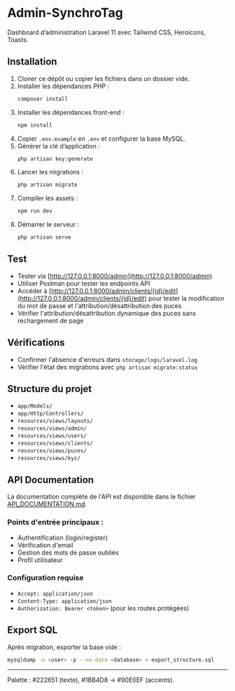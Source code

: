 # Admin-SynchroTag

Dashboard d’administration Laravel 11 avec Tailwind CSS, Heroicons, Toasts.

## Installation

1. Cloner ce dépôt ou copier les fichiers dans un dossier vide.
2. Installer les dépendances PHP :
   ```bash
   composer install
   ```
3. Installer les dépendances front-end :
   ```bash
   npm install
   ```
4. Copier `.env.example` en `.env` et configurer la base MySQL.
5. Générer la clé d’application :
   ```bash
   php artisan key:generate
   ```
6. Lancer les migrations :
   ```bash
   php artisan migrate
   ```
7. Compiler les assets :
   ```bash
   npm run dev
   ```
8. Démarrer le serveur :
   ```bash
   php artisan serve
   ```

## Test

- Tester via [http://127.0.0.1:8000/admin](http://127.0.0.1:8000/admin)
- Utiliser Postman pour tester les endpoints API
- Accéder à [http://127.0.0.1:8000/admin/clients/{id}/edit](http://127.0.0.1:8000/admin/clients/{id}/edit) pour tester la modification du mot de passe et l'attribution/désattribution des puces
- Vérifier l'attribution/désattribution dynamique des puces sans rechargement de page

## Vérifications

- Confirmer l'absence d'erreurs dans `storage/logs/laravel.log`
- Vérifier l'état des migrations avec `php artisan migrate:status`

## Structure du projet
- `app/Models/`
- `app/Http/Controllers/`
- `resources/views/layouts/`
- `resources/views/admin/`
- `resources/views/users/`
- `resources/views/clients/`
- `resources/views/puces/`
- `resources/views/kyc/`

## API Documentation

La documentation complète de l'API est disponible dans le fichier [API_DOCUMENTATION.md](API_DOCUMENTATION.md).

### Points d'entrée principaux :
- Authentification (login/register)
- Vérification d'email
- Gestion des mots de passe oubliés
- Profil utilisateur

### Configuration requise
- `Accept: application/json`
- `Content-Type: application/json`
- `Authorization: Bearer <token>` (pour les routes protégées)

## Export SQL
Après migration, exporter la base vide :
```bash
mysqldump -u <user> -p --no-data <database> > export_structure.sql
```

---
Palette : #222651 (texte), #1BB4D8 → #90E0EF (accents).
